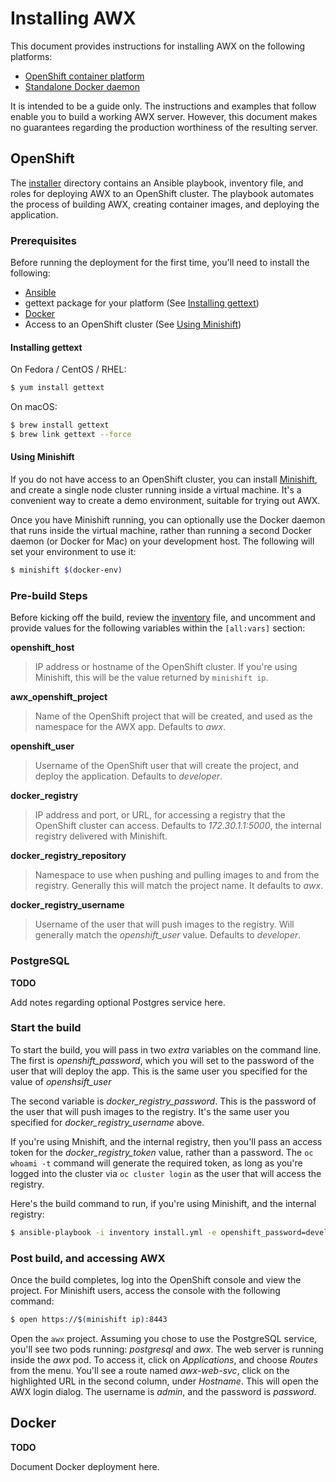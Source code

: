 # Installing AWX

This document provides instructions for installing AWX on the following platforms:

- [OpenShift container platform](#openshift)
- [Standalone Docker daemon](#docker)

It is intended to be a guide only. The instructions and examples that follow enable you to build a working AWX server. However, this document makes no guarantees regarding the production worthiness of the resulting server.


## OpenShift

The [installer](./installer) directory contains an Ansible playbook, inventory file, and roles for deploying AWX to an OpenShift cluster. The playbook automates the process of building AWX, creating container images, and deploying the application.

### Prerequisites

Before running the deployment for the first time, you'll need to install the following:

- [Ansible](http://docs.ansible.com/ansible/latest/intro_installation.html)
- gettext package for your platform (See [Installing gettext](#installing-gettext))
- [Docker](https://docs.docker.com/engine/installation/)
- Access to an OpenShift cluster (See [Using Minishift](#using-minishift))

#### Installing gettext

On Fedora / CentOS / RHEL:

```bash
$ yum install gettext
```

On macOS:

```bash
$ brew install gettext
$ brew link gettext --force 
```

#### Using Minishift

If you do not have access to an OpenShift cluster, you can install [Minishift](https://github.com/minishift/minishift), and create a single node cluster running inside a virtual machine. It's a convenient way to create a demo environment, suitable for trying out AWX.
 
Once you have Minishift running, you can optionally use the Docker daemon that runs inside the virtual machine, rather than running a second Docker daemon (or Docker for Mac) on your development host. The following will set your environment to use it:
 
```bash
$ minishift $(docker-env)
``` 

### Pre-build Steps

Before kicking off the build, review the [inventory](./installer/inventory) file, and uncomment and provide values for the following variables within the `[all:vars]` section:

**openshift_host**

> IP address or hostname of the OpenShift cluster. If you're using Minishift, this will be the value returned by `minishift ip`.
    
**awx_openshift_project**

> Name of the OpenShift project that will be created, and used as the namespace for the AWX app. Defaults to *awx*.  

**openshift_user**

> Username of the OpenShift user that will create the project, and deploy the application. Defaults to *developer*.

**docker_registry**

> IP address and port, or URL, for accessing a registry that the OpenShift cluster can access. Defaults to *172.30.1.1:5000*, the internal registry delivered with Minishift. 

**docker_registry_repository** 

> Namespace to use when pushing and pulling images to and from the registry. Generally this will match the project name. It defaults to *awx*.

**docker_registry_username**

> Username of the user that will push images to the registry. Will generally match the *openshift_user* value. Defaults to *developer*.

### PostgreSQL

**TODO**

Add notes regarding optional Postgres service here. 


### Start the build

To start the build, you will pass in two *extra* variables on the command line. The first is *openshift_password*, which you will set to the password of the user that will deploy the app. This is the same user you specified for the value of *openshsift_user*

The second variable is *docker_registry_password*. This is the password of the user that will push images to the registry. It's the same user you specified for *docker_registry_username* above.

If you're using Mnishift, and the internal registry, then you'll pass an access token for the *docker_registry_token* value, rather than a password. The `oc whoami -t` command will generate the required token, as long as you're logged into the cluster via `oc cluster login` as the user that will access the registry.

Here's the build command to run, if you're using Minishift, and the internal registry:

```bash
$ ansible-playbook -i inventory install.yml -e openshift_password=developer  -e docker_registry_password=$(oc whoami -t) 
```

### Post build, and accessing AWX

Once the build completes, log into the OpenShift console and view the project. For Minishift users, access the console with the following command:

```bash
$ open https://$(minishift ip):8443
```

Open the `awx` project. Assuming you chose to use the PostgreSQL service, you'll see two pods running: *postgresql* and *awx*. The web server is running inside the *awx* pod. To access it, click on *Applications*, and choose *Routes* from the menu. You'll see a route named *awx-web-svc*, click on the highlighted URL in the second column, under *Hostname*. This will open the AWX login dialog. The username is *admin*, and the password is *password*.

## Docker

**TODO**

Document Docker deployment here.
